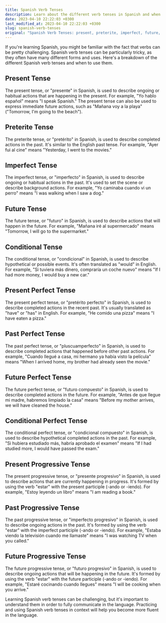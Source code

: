 ```yaml
---
title: Spanish Verb Tenses
description: Learn about the different verb tenses in Spanish and when to use them.
date: 2023-04-10 22:22:03 +0300
last_modified_at: 2023-04-10 22:22:03 +0300
slug: spanish-verb-tenses
original: "Spanish Verb Tenses: present, preterite, imperfect, future, conditional, present perfect, past perfect, future perfect, conditional perfect, present progressive, past progressive, and future progressive"
---
```

If you're learning Spanish, you might be familiar with the fact that verbs can be pretty challenging. Spanish verb tenses can be particularly tricky, as they often have many different forms and uses. Here's a breakdown of the different Spanish verb tenses and when to use them.

## Present Tense

The present tense, or "presente" in Spanish, is used to describe ongoing or habitual actions that are happening in the present. For example, "Yo hablo español" means "I speak Spanish." The present tense can also be used to express immediate future actions, such as "Mañana voy a la playa" ("Tomorrow, I'm going to the beach"). 

## Preterite Tense

The preterite tense, or "pretérito" in Spanish, is used to describe completed actions in the past. It's similar to the English past tense. For example, "Ayer fui al cine" means "Yesterday, I went to the movies." 

## Imperfect Tense

The imperfect tense, or "imperfecto" in Spanish, is used to describe ongoing or habitual actions in the past. It's used to set the scene or describe background actions. For example, "Yo caminaba cuando vi un perro" means "I was walking when I saw a dog."

## Future Tense

The future tense, or "futuro" in Spanish, is used to describe actions that will happen in the future. For example, "Mañana iré al supermercado" means "Tomorrow, I will go to the supermarket." 

## Conditional Tense

The conditional tense, or "condicional" in Spanish, is used to describe hypothetical or possible events. It's often translated as "would" in English. For example, "Si tuviera más dinero, compraría un coche nuevo" means "If I had more money, I would buy a new car." 

## Present Perfect Tense

The present perfect tense, or "pretérito perfecto" in Spanish, is used to describe completed actions in the recent past. It's usually translated as "have" or "has" in English. For example, "He comido una pizza" means "I have eaten a pizza."

## Past Perfect Tense

The past perfect tense, or "pluscuamperfecto" in Spanish, is used to describe completed actions that happened before other past actions. For example, "Cuando llegué a casa, mi hermano ya había visto la película" means "When I arrived home, my brother had already seen the movie."

## Future Perfect Tense

The future perfect tense, or "futuro compuesto" in Spanish, is used to describe completed actions in the future. For example, "Antes de que llegue mi madre, habremos limpiado la casa" means "Before my mother arrives, we will have cleaned the house."

## Conditional Perfect Tense

The conditional perfect tense, or "condicional compuesto" in Spanish, is used to describe hypothetical completed actions in the past. For example, "Si hubiera estudiado más, habría aprobado el examen" means "If I had studied more, I would have passed the exam."

## Present Progressive Tense

The present progressive tense, or "presente progresivo" in Spanish, is used to describe actions that are currently happening in progress. It's formed by using the verb "estar" with the present participle (-ando or -iendo). For example, "Estoy leyendo un libro" means "I am reading a book."

## Past Progressive Tense

The past progressive tense, or "imperfecto progresivo" in Spanish, is used to describe ongoing actions in the past. It's formed by using the verb "estar" with the imperfect participle (-ando or -iendo). For example, "Estaba viendo la televisión cuando me llamaste" means "I was watching TV when you called."

## Future Progressive Tense

The future progressive tense, or "futuro progresivo" in Spanish, is used to describe ongoing actions that will be happening in the future. It's formed by using the verb "estar" with the future participle (-ando or -iendo). For example, "Estaré cocinando cuando llegues" means "I will be cooking when you arrive."

Learning Spanish verb tenses can be challenging, but it's important to understand them in order to fully communicate in the language. Practicing and using Spanish verb tenses in context will help you become more fluent in the language.